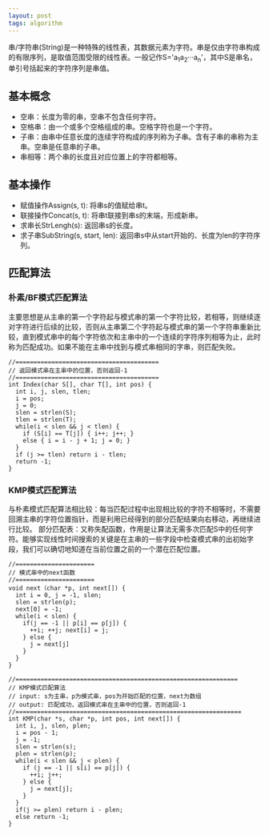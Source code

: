 ```yaml
---
layout: post
tags: algorithm
---
```

串/字符串(String)是一种特殊的线性表，其数据元素为字符。串是仅由字符串构成的有限序列，是取值范围受限的线性表。一般记作S='a<sub>1</sub>a<sub>2</sub>···a<sub>n</sub>'，其中S是串名，单引号括起来的字符序列是串值。

## 基本概念
- 空串：长度为零的串，空串不包含任何字符。
- 空格串：由一个或多个空格组成的串。空格字符也是一个字符。
- 子串：由串中任意长度的连续字符构成的序列称为子串。含有子串的串称为主串。空串是任意串的子串。
- 串相等：两个串的长度且对应位置上的字符都相等。

## 基本操作
- 赋值操作Assign(s, t): 将串s的值赋给串t。
- 联接操作Concat(s, t): 将串t联接到串s的末端，形成新串。
- 求串长StrLengh(s): 返回串s的长度。
- 求子串SubString(s, start, len): 返回串s中从start开始的、长度为len的字符序列。

## 匹配算法
### 朴素/BF模式匹配算法
主要思想是从主串的第一个字符起与模式串的第一个字符比较，若相等，则继续逐对字符进行后续的比较，否则从主串第二个字符起与模式串的第一个字符串重新比较，直到模式串中的每个字符依次和主串中的一个连续的字符序列相等为止，此时称为匹配成功。如果不能在主串中找到与模式串相同的字串，则匹配失败。
```
//========================================
// 返回模式串在主串中的位置，否则返回-1
//========================================
int Index(char S[], char T[], int pos) {
  int i, j, slen, tlen;
  i = pos;
  j = 0;
  slen = strlen(S);
  tlen = strlen(T);
  while(i < slen && j < tlen) {
    if (S[i] == T[j]) { i++; j++; }
    else { i = i - j + 1; j = 0; }
  }
  if (j >= tlen) return i - tlen;
  return -1;
}
```
  
### KMP模式匹配算法
与朴素模式匹配算法相比较：每当匹配过程中出现相比较的字符不相等时，不需要回溯主串的字符位置指针，而是利用已经得到的部分匹配结果向右移动，再继续进行比较。
部分匹配表：又称失配函数，作用是让算法无需多次匹配S中的任何字符。能够实现线性时间搜索的关键是在主串的一些字段中检查模式串的出初始字段，我们可以确切地知道在当前位置之前的一个潜在匹配位置。
```
//======================
// 模式串中的next函数
//======================
void next（char *p, int next[]) {
  int i = 0, j = -1, slen;
  slen = strlen(p);
  next[0] = -1;
  while(i < slen) {
    if(j == -1 || p[i] == p[j]) {
      ++i; ++j; next[i] = j;
    } else {
      j = next[j]
    }
  }
}

//==============================================================
// KMP模式匹配算法
// input: s为主串，p为模式串，pos为开始匹配的位置，next为数组
// output: 匹配成功，返回模式串在主串中的位置，否则返回-1
//===============================================================
int KMP(char *s, char *p, int pos, int next[]) {
  int i, j, slen, plen;
  i = pos - 1;
  j = -1;
  slen = strlen(s);
  plen = strlen(p);
  while(i < slen && j < plen) {
    if (j == -1 || s[i] == p[j]) {
      ++i; j++;
    } else {
      j = next[j];
    }
  }
  if(j >= plen) return i - plen;
  else return -1;
}
```